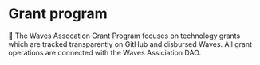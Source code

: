 # Grant program
📢 The Waves Assocation Grant Program focuses on technology grants which are tracked transparently on GitHub and disbursed Waves. All grant operations are connected with the Waves Assiciation DAO.


